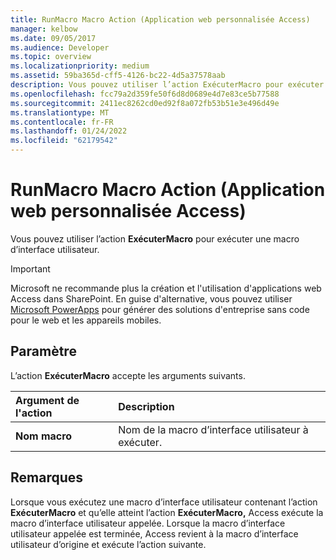 ```yaml
---
title: RunMacro Macro Action (Application web personnalisée Access)
manager: kelbow
ms.date: 09/05/2017
ms.audience: Developer
ms.topic: overview
ms.localizationpriority: medium
ms.assetid: 59ba365d-cff5-4126-bc22-4d5a37578aab
description: Vous pouvez utiliser l’action ExécuterMacro pour exécuter une macro d’interface utilisateur.
ms.openlocfilehash: fcc79a2d359fe50f6d8d0689e4d7e83ce5b77588
ms.sourcegitcommit: 2411ec8262cd0ed92f8a072fb53b51e3e496d49e
ms.translationtype: MT
ms.contentlocale: fr-FR
ms.lasthandoff: 01/24/2022
ms.locfileid: "62179542"
---
```

# <a name="runmacro-macro-action-access-custom-web-app"></a>RunMacro Macro Action (Application web personnalisée Access)

Vous pouvez utiliser l’action **ExécuterMacro** pour exécuter une macro d’interface utilisateur. 
  
> [!IMPORTANT]
> Microsoft ne recommande plus la création et l'utilisation d'applications web Access dans SharePoint. En guise d'alternative, vous pouvez utiliser [Microsoft PowerApps](https://powerapps.microsoft.com/) pour générer des solutions d'entreprise sans code pour le web et les appareils mobiles. 
  
## <a name="setting"></a>Paramètre

L’action **ExécuterMacro** accepte les arguments suivants. 
  
|**Argument de l'action**|**Description**|
|:-----|:-----|
|**Nom macro** <br/> |Nom de la macro d’interface utilisateur à exécuter.  <br/> |
   
## <a name="remarks"></a>Remarques

Lorsque vous exécutez une macro d’interface utilisateur contenant l’action **ExécuterMacro** et qu’elle atteint l’action **ExécuterMacro,** Access exécute la macro d’interface utilisateur appelée. Lorsque la macro d’interface utilisateur appelée est terminée, Access revient à la macro d’interface utilisateur d’origine et exécute l’action suivante. 
  

